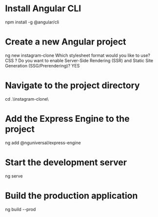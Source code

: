 # Install Angular CLI
npm install -g @angular/cli

# Create a new Angular project
ng new instagram-clone
Which stylesheet format would you like to use? CSS
? Do you want to enable Server-Side Rendering (SSR) and Static Site Generation (SSG/Prerendering)? YES

# Navigate to the project directory
cd .\instagram-clone\

# Add the Express Engine to the project
ng add @nguniversal/express-engine

# Start the development server
ng serve

# Build the production application
ng build --prod